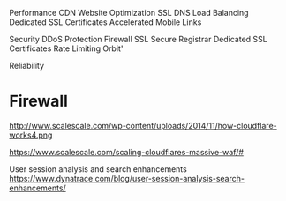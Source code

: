 Performance
CDN
Website Optimization
SSL
DNS
Load Balancing
Dedicated SSL Certificates
Accelerated Mobile Links

Security
DDoS Protection
Firewall
SSL
Secure Registrar
Dedicated SSL Certificates
Rate Limiting
Orbit'

Reliability


# Firewall
http://www.scalescale.com/wp-content/uploads/2014/11/how-cloudflare-works4.png

https://www.scalescale.com/scaling-cloudflares-massive-waf/#


User session analysis and search enhancements
https://www.dynatrace.com/blog/user-session-analysis-search-enhancements/

